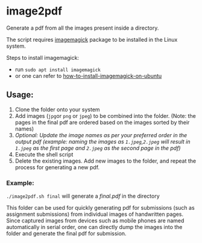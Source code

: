 # image2pdf
Generate a pdf from all the images present inside a directory.

The script requires [imagemagick](https://imagemagick.org/) package to be installed in the Linux system.

Steps to install imagemagick:
 - run `sudo apt install imagemagick`
 - or one can refer to [how-to-install-imagemagick-on-ubuntu](https://www.tutorialspoint.com/how-to-install-imagemagick-on-ubuntu)

## Usage:
1. Clone the folder onto your system
2. Add images (`jpg`or `png` or `jpeg`) to be combined into the folder. (Note: the pages in the final pdf are ordered based on the images sorted by their names)
3. _Optional: Update the image names as per your preferred order in the output pdf (example: naming the images as `1.jpeg`,`2.jpeg` will result in `1.jpeg` as the first page and `2.jpeg` as the second page in the pdf)_
4. Execute the shell script 
5. Delete the existing images. Add new images to the folder, and repeat the process for generating a new pdf. 

### Example:
`./image2pdf.sh final` will generate a _final.pdf_ in the directory

This folder can be used for quickly generating pdf for submissions (such as assignment submissions) from individual images of handwritten pages. Since captured images from devices such as mobile phones are named automatically in serial order, one can directly dump the images into the folder and generate the final pdf for submission. 

